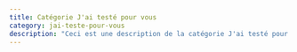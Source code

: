 ```yaml
---
title: Catégorie J'ai testé pour vous
category: jai-teste-pour-vous
description: "Ceci est une description de la catégorie J'ai testé pour vous"
---
```

